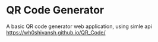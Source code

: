 # QR Code Generator
A basic QR code generator web application, 
using simle api
https://wh0shivansh.github.io/QR_Code/
